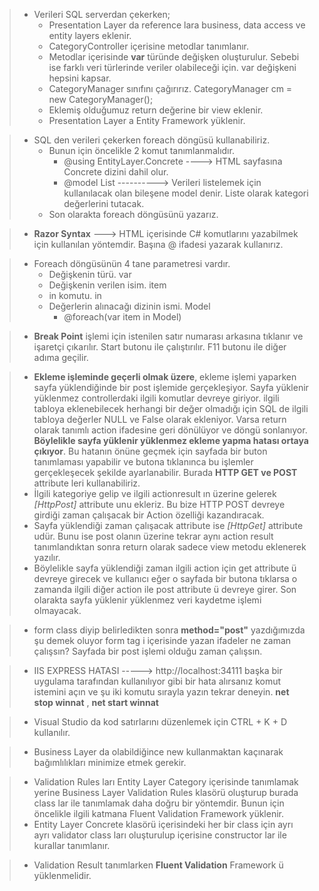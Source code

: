 > * Verileri SQL serverdan çekerken;
>   * Presentation Layer da reference lara business, data access ve entity layers eklenir.
>   * CategoryController içerisine metodlar tanımlanır.
>   * Metodlar içerisinde **var** türünde değişken oluşturulur. Sebebi ise farklı veri türlerinde veriler olabileceği için. var değişkeni hepsini kapsar.
>   * CategoryManager sınıfını çağırırız. CategoryManager cm = new CategoryManager();
>   * Eklemiş olduğumuz return değerine bir view eklenir.
>   * Presentation Layer a Entity Framework yüklenir.
	
	
> * SQL den verileri çekerken foreach döngüsü kullanabiliriz.
>	  * Bunun için öncelikle 2 komut tanımlanmalıdır.
>		  * @using EntityLayer.Concrete ----> HTML sayfasına Concrete dizini dahil olur.
>		  * @model List<Category> ----------> Verileri listelemek için kullanılacak olan bileşene model denir. Liste olarak kategori değerlerini tutacak.
> 	* Son olarakta foreach döngüsünü yazarız.
	
> * **Razor Syntax** ---> HTML içerisinde C# komutlarını yazabilmek için kullanılan yöntemdir. Başına @ ifadesi yazarak kullanırız.

> * Foreach döngüsünün 4 tane parametresi vardır.
> 	* Değişkenin türü. var
>	* Değişkenin verilen isim. item
> 	* in komutu. in
>	* Değerlerin alınacağı dizinin ismi. Model
>		* @foreach(var item in Model) 

> * **Break Point** işlemi için istenilen satır numarası arkasına tıklanır ve işaretçi çıkarılır. Start butonu ile çalıştırılır. F11 butonu ile diğer adıma geçilir.
	
> * **Ekleme işleminde geçerli olmak üzere**, ekleme işlemi yaparken sayfa yüklendiğinde bir post işlemide gerçekleşiyor. Sayfa yüklenir yüklenmez controllerdaki ilgili komutlar devreye giriyor. ilgili tabloya eklenebilecek herhangi bir değer olmadığı için SQL de ilgili tabloya değerler NULL ve False olarak ekleniyor. Varsa return olarak tanımlı action ifadesine geri dönülüyor ve döngü sonlanıyor. **Böylelikle sayfa yüklenir yüklenmez ekleme yapma hatası ortaya çıkıyor**. Bu hatanın önüne geçmek için sayfada bir buton tanımlaması yapabilir ve butona tıklanınca bu işlemler gerçekleşecek şekilde ayarlanabilir. Burada **HTTP GET ve POST** attribute leri kullanabiliriz.
> * İlgili kategoriye gelip ve ilgili actionresult ın üzerine gelerek *[HttpPost]* attribute unu ekleriz. Bu bize HTTP POST devreye girdiği zaman çalışacak bir Action özelliği kazandıracak. 
> * Sayfa yüklendiği zaman çalışacak attribute ise *[HttpGet]* attribute udür. Bunu ise post olanın üzerine tekrar aynı action result tanımlandıktan sonra return olarak sadece view metodu eklenerek yazılır. 
> * Böylelikle sayfa yüklendiği zaman ilgili action için get attribute ü devreye girecek ve kullanıcı eğer o sayfada bir butona tıklarsa o zamanda ilgili diğer action ile post attribute ü devreye girer. Son olarakta sayfa yüklenir yüklenmez veri kaydetme işlemi olmayacak. 

> * form class diyip belirledikten sonra **method="post"** yazdığımızda şu demek oluyor form tag i içerisinde yazan ifadeler ne zaman çalışsın? Sayfada bir post işlemi olduğu zaman çalışsın.
	
> * IIS EXPRESS HATASI -----> http://localhost:34111 başka bir uygulama tarafından kullanılıyor gibi bir hata alırsanız komut istemini açın ve şu iki komutu sırayla yazın tekrar deneyin. **net stop winnat** , **net start winnat**
	
> * Visual Studio da kod satırlarını düzenlemek için CTRL + K + D kullanılır.

> * Business Layer da olabildiğince new kullanmaktan kaçınarak bağımlılıkları minimize etmek gerekir.
	
> * Validation Rules ları Entity Layer Category içerisinde tanımlamak yerine Business Layer Validation Rules klasörü oluşturup burada class lar ile tanımlamak daha doğru bir yöntemdir. Bunun için öncelikle ilgili katmana Fluent Validation Framework yüklenir.
> * Entity Layer Concrete klasörü içerisindeki her bir class için ayrı ayrı validator class ları oluşturulup içerisine constructor lar ile kurallar tanımlanır.

> * Validation Result tanımlarken **Fluent Validation** Framework ü yüklenmelidir.













  

	

	


	




 




